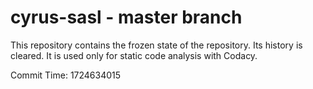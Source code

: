# cyrus-sasl - master branch

This repository contains the frozen state of the repository.
Its history is cleared. It is used only for static code
analysis with Codacy.

Commit Time: 1724634015